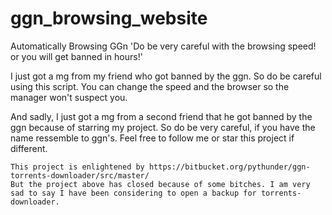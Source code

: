 # ggn_browsing_website
Automatically Browsing GGn
'Do be very careful with the browsing speed! or you will get banned in hours!'

I just got a mg from my friend who got banned by the ggn. So do be careful using this script.
You can change the speed and the browser so the manager won't suspect you.


And sadly, I just got a mg from a second friend that he got banned by the ggn because of starring my project. So do be very careful, if you have the name ressemble to ggn's. Feel free to follow me or star this project if different.

    This project is enlightened by https://bitbucket.org/pythunder/ggn-torrents-downloader/src/master/
    But the project above has closed because of some bitches. I am very sad to say I have been considering to open a backup for torrents-downloader.
